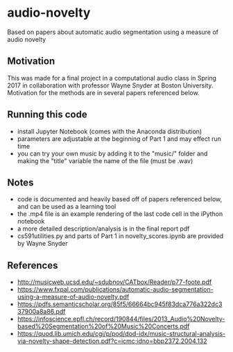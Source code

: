 # audio-novelty
Based on papers about automatic audio segmentation using a measure of audio novelty

## Motivation
This was made for a final project in a computational audio class in Spring 2017 in collaboration with professor Wayne Snyder at Boston University. Motivation for the methods are in several papers referenced below.

## Running this code
- install Jupyter Notebook (comes with the Anaconda distribution)
- parameters are adjustable at the beginning of Part 1 and may effect run time
- you can try your own music by adding it to the "music/" folder and making the "title" variable the name of the file (must be .wav)

## Notes
- code is documented and heavily based off of papers referenced below, and can be used as a learning tool
- the .mp4 file is an example rendering of the last code cell in the iPython notebook
- a more detailed description/analysis is in the final report pdf
- cs591utilities.py and parts of Part 1 in novelty_scores.ipynb are provided by Wayne Snyder

## References
- http://musicweb.ucsd.edu/~sdubnov/CATbox/Reader/p77-foote.pdf
- https://www.fxpal.com/publications/automatic-audio-segmentation-using-a-measure-of-audio-novelty.pdf
- https://pdfs.semanticscholar.org/85f5/66664bc945f83dca776a322dc337900a8a86.pdf
- https://infoscience.epfl.ch/record/190844/files/2013_Audio%20Novelty-based%20Segmentation%20of%20Music%20Concerts.pdf
- https://quod.lib.umich.edu/cgi/p/pod/dod-idx/music-structural-analysis-via-novelty-shape-detection.pdf?c=icmc;idno=bbp2372.2004.132
